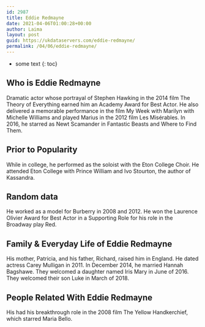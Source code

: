 ```yaml
---
id: 2987
title: Eddie Redmayne
date: 2021-04-06T01:00:28+00:00
author: Laima
layout: post
guid: https://ukdataservers.com/eddie-redmayne/
permalink: /04/06/eddie-redmayne/
---
```


* some text
{: toc}


## Who is Eddie Redmayne
                  
                  
                  
Dramatic actor whose portrayal of Stephen Hawking in the 2014 film The Theory of Everything earned him an Academy Award for Best Actor. He also delivered a memorable performance in the film My Week with Marilyn with Michelle Williams and played Marius in the 2012 film Les Misérables. In 2016, he starred as Newt Scamander in Fantastic Beasts and Where to Find Them.
                  
              
            
              
            
                
                
                
## Prior to Popularity
                  
                  
                  
While in college, he performed as the soloist with the Eton College Choir. He attended Eton College with Prince William and Ivo Stourton, the author of Kassandra.
                  
              
            
              
            
                
                
                
## Random data
                  
                  
                  
He worked as a model for Burberry in 2008 and 2012. He won the Laurence Olivier Award for Best Actor in a Supporting Role for his role in the Broadway play Red.
                  
              
            
              
            
                
                
                
## Family & Everyday Life of Eddie Redmayne
                  
                  
                  
His mother, Patricia, and his father, Richard, raised him in England. He dated actress Carey Mulligan in 2011. In December 2014, he married Hannah Bagshawe. They welcomed a daughter named Iris Mary in June of 2016. They welcomed their son Luke in March of 2018. 
                  
              
            
              
            
                
                
                
## People Related With Eddie Redmayne
                  
                  
                  
His had his breakthrough role in the 2008 film The Yellow Handkerchief, which starred Maria Bello.
                  
              
            
              
            
                
              
            
              
              
            
            
              
            
          
          
          